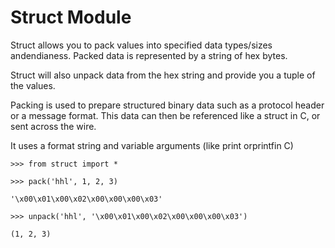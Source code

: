 # Struct Module

Struct allows you to pack values into specified data types/sizes andendianess. Packed data is represented by a string of hex bytes.



Struct will also unpack data from the hex string and provide you a tuple of the values.



Packing is used to prepare structured binary data such as a protocol header or a message format. This data can then be referenced like a struct in C, or sent across the wire.



It uses a format string and variable arguments \(like print orprintfin C\)

`>>> from struct import *`

`>>> pack('hhl', 1, 2, 3)`

`'\x00\x01\x00\x02\x00\x00\x00\x03'`

`>>> unpack('hhl', '\x00\x01\x00\x02\x00\x00\x00\x03')`

`(1, 2, 3)`

